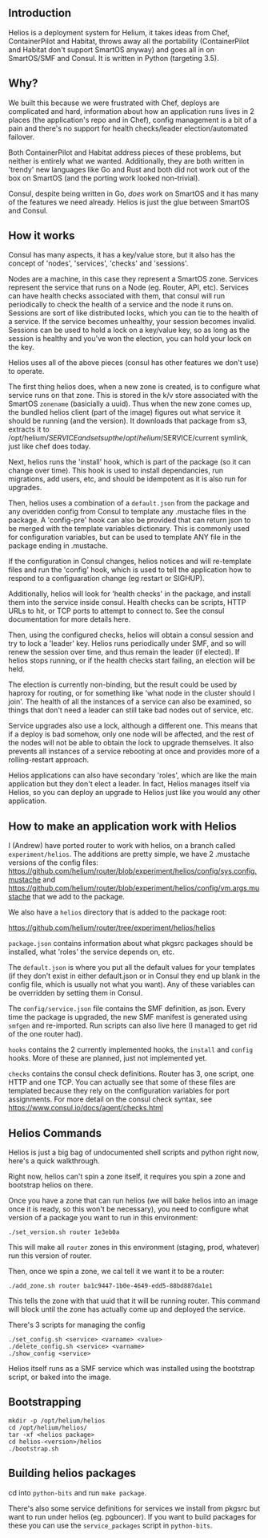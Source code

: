 Introduction
------------

Helios is a deployment system for Helium, it takes ideas from Chef, ContainerPilot and Habitat, throws away all the portability (ContainerPilot and Habitat don't support SmartOS anyway) and goes all in on SmartOS/SMF and Consul. It is written in Python (targeting 3.5).

Why?
---

We built this because we were frustrated with Chef, deploys are complicated and
hard, information about how an application runs lives in 2 places (the
application's repo and in Chef), config management is a bit of a pain and
there's no support for health checks/leader election/automated failover.

Both ContainerPilot and Habitat address pieces of these problems, but neither is
entirely what we wanted. Additionally, they are both written in 'trendy' new
languages like Go and Rust and both did not work out of the box on SmartOS (and
the porting work looked non-trivial).

Consul, despite being written in Go, *does* work on SmartOS and it has many of
the features we need already. Helios is just the glue between SmartOS and
Consul.

How it works
------------

Consul has many aspects, it has a key/value store, but it also has the concept
of 'nodes', 'services', 'checks' and 'sessions'.

Nodes are a machine, in this case they represent a SmartOS zone. Services
represent the service that runs on a Node (eg. Router, API, etc). Services can
have health checks associated with them, that consul will run periodically to
check the health of a service and the node it runs on. Sessions are sort of like
distributed locks, which you can tie to the health of a service. If the service
becomes unhealthy, your session becomes invalid. Sessions can be used to hold a
lock on a key/value key, so as long as the session is healthy and you've won the
election, you can hold your lock on the key.

Helios uses all of the above pieces (consul has other features we don't use) to
operate.

The first thing helios does, when a new zone is created, is to configure what
service runs on that zone. This is stored in the k/v store associated with the
SmartOS `zonename` (basicially a uuid). Thus when the new zone comes up, the
bundled helios client (part of the image) figures out what service it should be
running (and the version). It downloads that package from s3, extracts it to
/opt/helium/$SERVICE and sets up the /opt/helium/$SERVICE/current symlink, just like
chef does today.

Next, helios runs the 'install' hook, which is part of the package (so it can
change over time). This hook is used to install dependancies, run migrations,
add users, etc, and should be idempotent as it is also run for upgrades.

Then, helios uses a combination of a `default.json` from the package and any
overidden config from Consul to template any .mustache files in the package. A
'config-pre' hook can also be provided that can return json to be merged with
the template variables dictionary. This is commonly used for configuration
variables, but can be used to template ANY file in the package ending in .mustache.

If the configuration in Consul changes, helios notices and will re-template
files and run the 'config' hook, which is used to tell the application how to
respond to a configuaration change (eg restart or SIGHUP).

Additionally, helios will look for 'health checks' in the package, and install
them into the service inside consul. Health checks can be scripts, HTTP URLs to hit, or TCP
ports to attempt to connect to. See the consul documentation for more details
here.

Then, using the configured checks, helios will obtain a consul session and try
to lock a 'leader' key. Helios runs periodically under SMF, and so will renew
the session over time, and thus remain the leader (if elected). If helios stops
running, or if the health checks start failing, an election will be held.

The election is currently non-binding, but the result could be used by haproxy
for routing, or for something like 'what node in the cluster should I join'. The
health of all the instances of a service can also be examined, so things that
don't need a leader can still take bad nodes out of service, etc.

Service upgrades also use a lock, although a different one. This means that if a
deploy is bad somehow, only one node will be affected, and the rest of the nodes
will not be able to obtain the lock to upgrade themselves. It also prevents all
instances of a service rebooting at once and provides more of a rolling-restart
approach.

Helios applications can also have secondary 'roles', which are like the main
application but they don't elect a leader. In fact, Helios manages itself via
Helios, so you can deploy an upgrade to Helios just like you would any other
application.

How to make an application work with Helios
-------------------------------------------

I (Andrew) have ported router to work with helios, on a branch called `experiment/helios`. The additions are pretty simple, we have 2 .mustache versions of the config files: https://github.com/helium/router/blob/experiment/helios/config/sys.config.mustache and https://github.com/helium/router/blob/experiment/helios/config/vm.args.mustache that we add to the package.

We also have a `helios` directory that is added to the package root:

https://github.com/helium/router/tree/experiment/helios/helios

`package.json` contains information about what pkgsrc packages should be
installed, what 'roles' the service depends on, etc.

The `default.json` is where you put all the default values for your templates (if they don't exist in either default.json or in Consul they end up blank in the config file, which is usually not what you want). Any of these variables can be overridden by setting them in Consul.

The `config/service.json` file contains the SMF definition, as json. Every time the package is upgraded, the new SMF manifest is generated using `smfgen` and re-imported. Run scripts can also live here (I managed to get rid of the one router had).

`hooks` contains the 2 currently implemented hooks, the `install` and `config` hooks. More of these are planned, just not implemented yet.

`checks` contains the consul check definitions. Router has 3, one script, one HTTP and one TCP. You can actually see that some of these files are templated because they rely on the configuration variables for port assignments. For more detail on the consul check syntax, see https://www.consul.io/docs/agent/checks.html

Helios Commands
---------------

Helios is just a big bag of undocumented shell scripts and python right now, here's a quick walkthrough.

Right now, helios can't spin a zone itself, it requires you spin a zone and bootstrap helios on there.

Once you have a zone that can run helios (we will bake helios into an image once it is ready, so this won't be necessary), you need to configure what version of a package you want to run in this environment:

```
./set_version.sh router 1e3eb0a
```

This will make all `router` zones in this environment (staging, prod, whatever) run this version of router.

Then, once we spin a zone, we cal tell it we want it to be a router:

```
./add_zone.sh router ba1c9447-1b0e-4649-edd5-88bd887da1e1
```

This tells the zone with that uuid that it will be running router. This command will block until the zone has actually come up and deployed the service.

There's 3 scripts for managing the config

```
./set_config.sh <service> <varname> <value>
./delete_config.sh <service> <varname>
./show_config <service>
```

Helios itself runs as a SMF service which was installed using the bootstrap
script, or baked into the image.

Bootstrapping
-------------

```
mkdir -p /opt/helium/helios
cd /opt/helium/helios/
tar -xf <helios package>
cd helios-<version>/helios
./bootstrap.sh
```

Building helios packages
------------------------

cd into `python-bits` and run `make package`.

There's also some service definitions for services we install from pkgsrc but
want to run under helios (eg. pgbouncer). If you want to build packages for
these you can use the `service_packages` script in `python-bits`.

